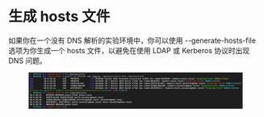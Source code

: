 # 生成 hosts 文件

如果你在一个没有 DNS 解析的实验环境中，你可以使用 --generate-hosts-file 选项为你生成一个 hosts 文件，以避免在使用 LDAP 或 Kerberos 协议时出现 DNS 问题。

<figure><img src="../../.gitbook/assets/image (9).png" alt=""><figcaption></figcaption></figure>
